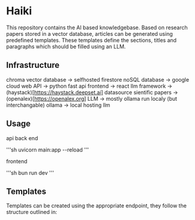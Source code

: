 # Haiki

This repository contains the AI based knowledgebase. 
Based on research papers stored in a vector database, articles can be generated using predefined templates.
These templates define the sections, titles and paragraphs which should be filled using an LLM.

## Infrastructure

chroma vector database -> selfhosted
firestore noSQL database -> google cloud
web API -> python fast api
frontend -> react
llm framework -> (haystack)[https://haystack.deepset.ai]
datasource sientific papers -> (openalex)[https://openalex.org]
LLM -> mostly ollama run localy (but interchangable)
ollama -> local hosting llm

## Usage

api back end

'''sh
uvicorn main:app --reload
'''

frontend

'''sh
bun run dev
'''

## Templates

Templates can be created using the appropriate endpoint, they follow
the structure outlined in: 